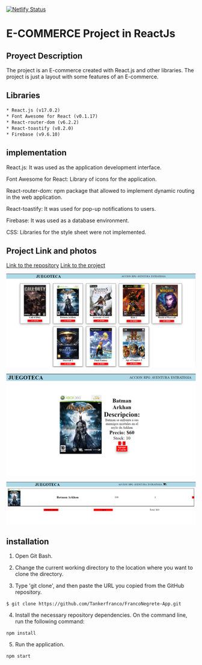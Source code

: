 [![Netlify Status](https://api.netlify.com/api/v1/badges/ba4909b3-3cf4-46e3-b419-38fa8d15dced/deploy-status)](https://app.netlify.com/sites/lucky-buttercream-2c813c/deploys)

# E-COMMERCE Project in ReactJs

## Proyect Description

The project is an E-commerce created with React.js and other libraries. The project is just a layout with some features of an E-commerce.

## Libraries

    * React.js (v17.0.2)
    * Font Awesome for React (v0.1.17)
    * React-router-dom (v6.2.2)
    * React-toastify (v8.2.0)
    * Firebase (v9.6.10)

## implementation
React.js: It was used as the application development interface.

Font Awesome for React: Library of icons for the application.

React-router-dom: npm package that allowed to implement dynamic routing in the web application.

React-toastify: It was used for pop-up notifications to users.

Firebase: It was used as a database environment.

CSS: Libraries for the style sheet were not implemented.

## Project Link and photos

[Link to the repository](https://github.com/Tankerfranco/FrancoNegrete-App.git)
[Link to the project](https://lucky-buttercream-2c813c.netlify.app)

![Imagen](./public/Catalogo.png)

![Imagen](./public/Descripcion.png)

![Imagen](./public/carrito.png)

## installation

1. Open Git Bash.

2. Change the current working directory to the location where you want to clone the directory.

3. Type 'git clone', and then paste the URL you copied from the GitHub repository.
~~~
$ git clone https://github.com/Tankerfranco/FrancoNegrete-App.git
~~~

4. Install the necessary repository dependencies. On the command line, run the following command:
~~~
npm install
~~~

5. Run the application.
~~~
npm start
~~~
  
